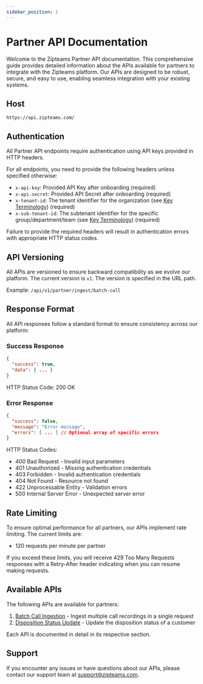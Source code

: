 ```yaml
---
sidebar_position: 1
---
```


# Partner API Documentation

Welcome to the Zipteams Partner API documentation. This comprehensive guide provides detailed information about the APIs available for partners to integrate with the Zipteams platform. Our APIs are designed to be robust, secure, and easy to use, enabling seamless integration with your existing systems.

## Host

`https://api.zipteams.com/`

## Authentication

All Partner API endpoints require authentication using API keys provided in HTTP headers.

For all endpoints, you need to provide the following headers unless specified otherwise:

- `x-api-key`: Provided API Key after onboarding (required)
- `x-api-secret`: Provided API Secret after onboarding (required)
- `x-tenant-id`: The tenant identifier for the organization (see [Key Terminology](/intro.md#key-terminology)) (required)
- `x-sub-tenant-id`: The subtenant identifier for the specific group/department/team (see [Key Terminology](/intro.md#key-terminology)) (required)

Failure to provide the required headers will result in authentication errors with appropriate HTTP status codes.

## API Versioning

All APIs are versioned to ensure backward compatibility as we evolve our platform. The current version is `v1`. The version is specified in the URL path.

Example: `/api/v1/partner/ingest/batch-call`

## Response Format

All API responses follow a standard format to ensure consistency across our platform:

### Success Response

```json
{
  "success": true,
  "data": { ... }
}
```

HTTP Status Code: 200 OK

### Error Response

```json
{
  "success": false,
  "message": "Error message",
  "errors": [ ... ] // Optional array of specific errors
}
```

HTTP Status Codes:
- 400 Bad Request - Invalid input parameters
- 401 Unauthorized - Missing authentication credentials
- 403 Forbidden - Invalid authentication credentials
- 404 Not Found - Resource not found
- 422 Unprocessable Entity - Validation errors
- 500 Internal Server Error - Unexpected server error

## Rate Limiting

To ensure optimal performance for all partners, our APIs implement rate limiting. The current limits are:

- 120 requests per minute per partner

If you exceed these limits, you will receive 429 Too Many Requests responses with a Retry-After header indicating when you can resume making requests.

## Available APIs

The following APIs are available for partners:

1. [Batch Call Ingestion](./batch-call-ingestion.md) - Ingest multiple call recordings in a single request
2. [Disposition Status Update](./disposition-status-update.md) - Update the disposition status of a customer

Each API is documented in detail in its respective section.

## Support

If you encounter any issues or have questions about our APIs, please contact our support team at [support@zipteams.com](mailto:support@zipteams.com).
